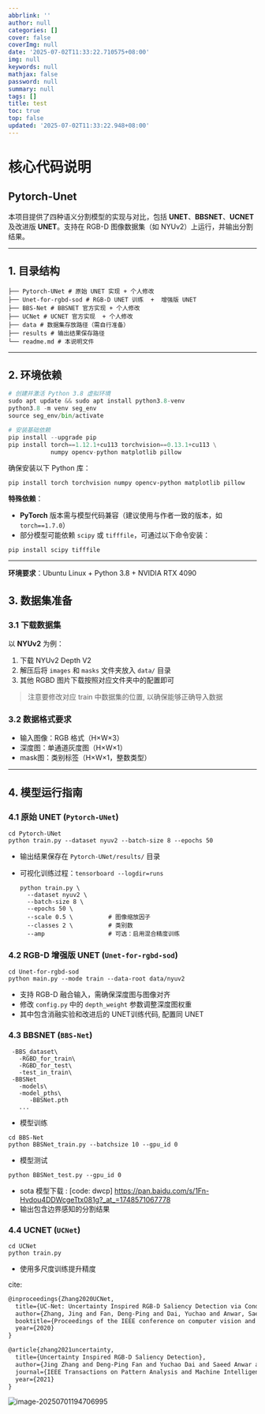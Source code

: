 ```yaml
---
abbrlink: ''
author: null
categories: []
cover: false
coverImg: null
date: '2025-07-02T11:33:22.710575+08:00'
img: null
keywords: null
mathjax: false
password: null
summary: null
tags: []
title: test
toc: true
top: false
updated: '2025-07-02T11:33:22.948+08:00'
---
```

# 核心代码说明

## Pytorch-Unet

本项目提供了四种语义分割模型的实现与对比，包括 **UNET**、**BBSNET**、**UCNET** 及改进版 **UNET**。支持在 RGB-D 图像数据集（如 NYUv2）上运行，并输出分割结果。

---

## 1. 目录结构

```
├── Pytorch-UNet # 原始 UNET 实现 + 个人修改
├── Unet-for-rgbd-sod # RGB-D UNET 训练  +  增强版 UNET
├── BBS-Net # BBSNET 官方实现 + 个人修改
├── UCNet # UCNET 官方实现  + 个人修改
├── data # 数据集存放路径（需自行准备）
├── results # 输出结果保存路径
└── readme.md # 本说明文件
```

---

## 2. 环境依赖

```py
# 创建并激活 Python 3.8 虚拟环境
sudo apt update && sudo apt install python3.8-venv
python3.8 -m venv seg_env
source seg_env/bin/activate

# 安装基础依赖
pip install --upgrade pip
pip install torch==1.12.1+cu113 torchvision==0.13.1+cu113 \
            numpy opencv-python matplotlib pillow
```

确保安装以下 Python 库：

```
pip install torch torchvision numpy opencv-python matplotlib pillow
```

**特殊依赖**：

- **PyTorch** 版本需与模型代码兼容（建议使用与作者一致的版本，如 `torch==1.7.0`）
- 部分模型可能依赖 `scipy` 或 `tifffile`，可通过以下命令安装：

```
pip install scipy tifffile
```

---

**环境要求**：Ubuntu Linux + Python 3.8 + NVIDIA RTX 4090

## 3. 数据集准备

### 3.1 下载数据集

以 **NYUv2** 为例：

1. 下载 NYUv2 Depth V2
2. 解压后将 `images` 和 `masks` 文件夹放入 `data/` 目录
3. 其他 RGBD  图片下载按照对应文件夹中的配置即可

> 注意要修改对应 train 中数据集的位置, 以确保能够正确导入数据

### 3.2 数据格式要求

- 输入图像：RGB 格式（H×W×3）
- 深度图：单通道灰度图（H×W×1）
- mask图：类别标签（H×W×1，整数类型）

---

## 4. 模型运行指南

### 4.1 原始 UNET (`Pytorch-UNet`)

```
cd Pytorch-UNet
python train.py --dataset nyuv2 --batch-size 8 --epochs 50
```

- 输出结果保存在 `Pytorch-UNet/results/` 目录
- 可视化训练过程：`tensorboard --logdir=runs`

  ```
  python train.py \
    --dataset nyuv2 \
    --batch-size 8 \
    --epochs 50 \
    --scale 0.5 \          # 图像缩放因子
    --classes 2 \          # 类别数
    --amp                  # 可选：启用混合精度训练
  ```

### 4.2 RGB-D 增强版 UNET (`Unet-for-rgbd-sod`)

```
cd Unet-for-rgbd-sod
python main.py --mode train --data-root data/nyuv2
```

- 支持 RGB-D 融合输入，需确保深度图与图像对齐
- 修改 `config.py` 中的 `depth_weight` 参数调整深度图权重
- 其中包含消融实验和改进后的 UNET训练代码, 配置同 UNET

### 4.3 BBSNET (`BBS-Net`)

```
 -BBS_dataset\ 
   -RGBD_for_train\  
   -RGBD_for_test\
   -test_in_train\
 -BBSNet
   -models\
   -model_pths\
      -BBSNet.pth
   ...
```

- 模型训练

```
cd BBS-Net
python BBSNet_train.py --batchsize 10 --gpu_id 0
```

- 模型测试

```
python BBSNet_test.py --gpu_id 0 
```

- sota 模型下载 :  [code: dwcp]  https://pan.baidu.com/s/1Fn-Hvdou4DDWcgeTtx081g?_at_=1748571067778
- 输出包含边界感知的分割结果

### 4.4 UCNET (`UCNet`)

```
cd UCNet
python train.py 
```

- 使用多尺度训练提升精度

cite:

```tex
@inproceedings{Zhang2020UCNet,
  title={UC-Net: Uncertainty Inspired RGB-D Saliency Detection via Conditional Variational Autoencoders},
  author={Zhang, Jing and Fan, Deng-Ping and Dai, Yuchao and Anwar, Saeed and Sadat Saleh, Fatemeh and Zhang, Tong and Barnes, Nick},
  booktitle={Proceedings of the IEEE conference on computer vision and pattern recognition},
  year={2020}
}
```

```tex
@article{zhang2021uncertainty,
  title={Uncertainty Inspired RGB-D Saliency Detection},
  author={Jing Zhang and Deng-Ping Fan and Yuchao Dai and Saeed Anwar and Fatemeh Saleh and Sadegh Aliakbarian and Nick Barnes},
  journal={IEEE Transactions on Pattern Analysis and Machine Intelligence}, 
  year={2021}
}
```

![image-20250701194706995](https://zzhaire-markdown.oss-cn-shanghai.aliyuncs.com/imgs/image-20250701194706995.png)
